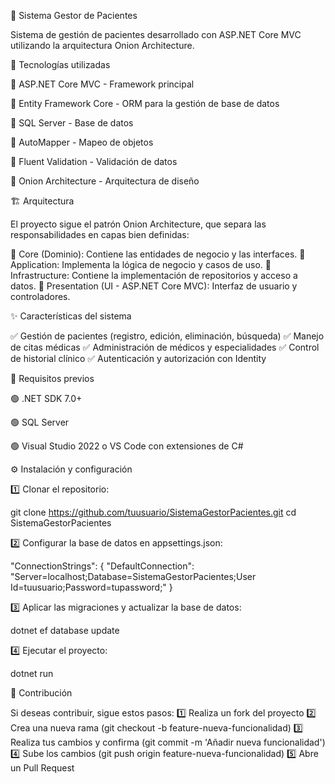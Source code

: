 🏥 Sistema Gestor de Pacientes

Sistema de gestión de pacientes desarrollado con ASP.NET Core MVC utilizando la arquitectura Onion Architecture.

🚀 Tecnologías utilizadas

🔹 ASP.NET Core MVC - Framework principal

🔹 Entity Framework Core - ORM para la gestión de base de datos

🔹 SQL Server - Base de datos

🔹 AutoMapper - Mapeo de objetos

🔹 Fluent Validation - Validación de datos

🔹 Onion Architecture - Arquitectura de diseño

🏗️ Arquitectura

El proyecto sigue el patrón Onion Architecture, que separa las responsabilidades en capas bien definidas:

📌 Core (Dominio): Contiene las entidades de negocio y las interfaces.
📌 Application: Implementa la lógica de negocio y casos de uso.
📌 Infrastructure: Contiene la implementación de repositorios y acceso a datos.
📌 Presentation (UI - ASP.NET Core MVC): Interfaz de usuario y controladores.

✨ Características del sistema

✅ Gestión de pacientes (registro, edición, eliminación, búsqueda)
✅ Manejo de citas médicas
✅ Administración de médicos y especialidades
✅ Control de historial clínico
✅ Autenticación y autorización con Identity

📌 Requisitos previos

🟢 .NET SDK 7.0+

🟢 SQL Server

🟢 Visual Studio 2022 o VS Code con extensiones de C#

⚙️ Instalación y configuración

1️⃣ Clonar el repositorio:

   git clone https://github.com/tuusuario/SistemaGestorPacientes.git
   cd SistemaGestorPacientes

2️⃣ Configurar la base de datos en appsettings.json:

"ConnectionStrings": {
    "DefaultConnection": "Server=localhost;Database=SistemaGestorPacientes;User Id=tuusuario;Password=tupassword;"
}

3️⃣ Aplicar las migraciones y actualizar la base de datos:

   dotnet ef database update

4️⃣ Ejecutar el proyecto:

   dotnet run

🤝 Contribución

Si deseas contribuir, sigue estos pasos:
1️⃣ Realiza un fork del proyecto
2️⃣ Crea una nueva rama (git checkout -b feature-nueva-funcionalidad)
3️⃣ Realiza tus cambios y confirma (git commit -m 'Añadir nueva funcionalidad')
4️⃣ Sube los cambios (git push origin feature-nueva-funcionalidad)
5️⃣ Abre un Pull Request
